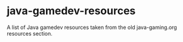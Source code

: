 # java-gamedev-resources
A list of Java gamedev resources taken from the old java-gaming.org resources section.
